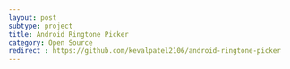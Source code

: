 ```yaml
---
layout: post
subtype: project
title: Android Ringtone Picker
category: Open Source
redirect : https://github.com/kevalpatel2106/android-ringtone-picker
---
```

